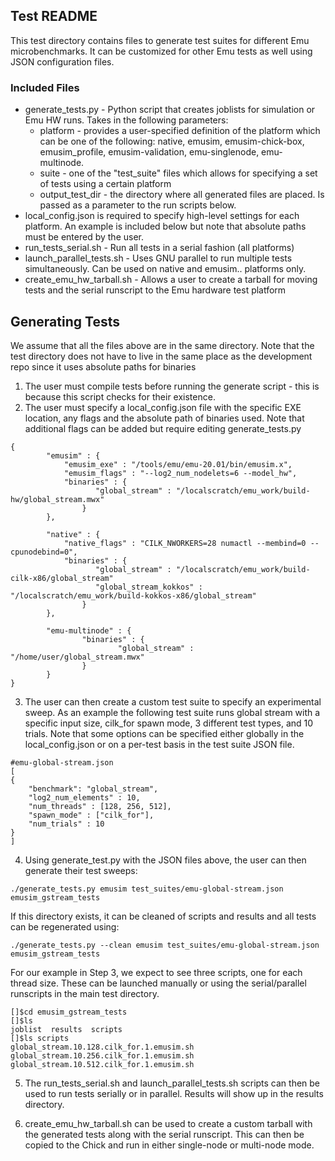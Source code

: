 ## Test README

This test directory contains files to generate test suites for different
Emu microbenchmarks. It can be customized for other Emu tests as well
using JSON configuration files.

### Included Files
* generate_tests.py - Python script that creates joblists for simulation
or Emu HW runs. Takes in the following parameters: 
    * platform - provides a user-specified definition of the platform which can be
      one of the following:  native, emusim, emusim-chick-box, emusim_profile, emusim-validation, emu-singlenode, emu-multinode. 
    * suite - one of the "test_suite" files which allows for specifying a set of tests using a certain platform
    * output_test_dir - the directory where all generated files are placed. Is passed as a parameter to the run scripts below.
* local_config.json is required to specify high-level settings for each platform. An example is included below but note that
absolute paths must be entered by the user.
* run_tests_serial.sh - Run all tests in a serial fashion (all platforms)
* launch_parallel_tests.sh - Uses GNU parallel to run multiple tests simultaneously. Can be used on native and emusim.. platforms only.
* create_emu_hw_tarball.sh - Allows a user to create a tarball for moving tests and the serial runscript to the Emu hardware test platform

## Generating Tests

We assume that all the files above are in the same directory. Note that the test directory does not have to live in the same place as the development repo since it uses absolute paths for binaries

1) The user must compile tests before running the generate script - this is because this script checks for their existence.
2) The user must specify a local_config.json file with the specific EXE location, any flags and the absolute path of binaries used. Note that additional flags can be added but require editing generate_tests.py

```
{
        "emusim" : {
            "emusim_exe" : "/tools/emu/emu-20.01/bin/emusim.x",
            "emusim_flags" : "--log2_num_nodelets=6 --model_hw",
            "binaries" : {
                   "global_stream" : "/localscratch/emu_work/build-hw/global_stream.mwx"
                }
        },

        "native" : {
            "native_flags" : "CILK_NWORKERS=28 numactl --membind=0 --cpunodebind=0",
            "binaries" : {
                   "global_stream" : "/localscratch/emu_work/build-cilk-x86/global_stream"
                   "global_stream_kokkos" : "/localscratch/emu_work/build-kokkos-x86/global_stream"
                }
        },

        "emu-multinode" : {
                "binaries" : {
                        "global_stream" : "/home/user/global_stream.mwx"
                }
        }
}
```
3) The user can then create a custom test suite to specify an experimental sweep. As an example the following test suite runs global stream with a specific input size, cilk_for spawn mode, 3 different test types, and 10 trials. Note that some options can be specified either globally in the local_config.json or on a per-test basis in the test suite JSON file. 

```
#emu-global-stream.json
[
{
    "benchmark": "global_stream",
    "log2_num_elements" : 10,
    "num_threads" : [128, 256, 512],
    "spawn_mode" : ["cilk_for"],
    "num_trials" : 10
}
]
```
4) Using generate_test.py with the JSON files above, the user can then generate their test sweeps:
```
./generate_tests.py emusim test_suites/emu-global-stream.json emusim_gstream_tests
```
If this directory exists, it can be cleaned of scripts and results and all tests can be regenerated using:
```
./generate_tests.py --clean emusim test_suites/emu-global-stream.json emusim_gstream_tests
```
For our example in Step 3, we expect to see three scripts, one for each thread size. These can be launched manually or using the serial/parallel runscripts in the main test directory.

```
[]$cd emusim_gstream_tests
[]$ls
joblist  results  scripts
[]$ls scripts
global_stream.10.128.cilk_for.1.emusim.sh  global_stream.10.256.cilk_for.1.emusim.sh  global_stream.10.512.cilk_for.1.emusim.sh
```
5) The run_tests_serial.sh and launch_parallel_tests.sh scripts can then be used to run tests serially or in parallel. Results will
show up in the results directory.

6) create_emu_hw_tarball.sh can be used to create a custom tarball with the generated tests along with the serial runscript. This can then be copied to the Chick and run in either single-node or multi-node mode.

